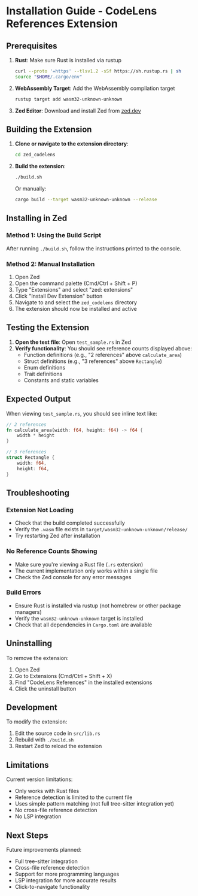 # Installation Guide - CodeLens References Extension

## Prerequisites

1. **Rust**: Make sure Rust is installed via rustup
   ```bash
   curl --proto '=https' --tlsv1.2 -sSf https://sh.rustup.rs | sh
   source "$HOME/.cargo/env"
   ```

2. **WebAssembly Target**: Add the WebAssembly compilation target
   ```bash
   rustup target add wasm32-unknown-unknown
   ```

3. **Zed Editor**: Download and install Zed from [zed.dev](https://zed.dev)

## Building the Extension

1. **Clone or navigate to the extension directory**:
   ```bash
   cd zed_codelens
   ```

2. **Build the extension**:
   ```bash
   ./build.sh
   ```
   
   Or manually:
   ```bash
   cargo build --target wasm32-unknown-unknown --release
   ```

## Installing in Zed

### Method 1: Using the Build Script
After running `./build.sh`, follow the instructions printed to the console.

### Method 2: Manual Installation
1. Open Zed
2. Open the command palette (Cmd/Ctrl + Shift + P)
3. Type "Extensions" and select "zed: extensions"
4. Click "Install Dev Extension" button
5. Navigate to and select the `zed_codelens` directory
6. The extension should now be installed and active

## Testing the Extension

1. **Open the test file**: Open `test_sample.rs` in Zed
2. **Verify functionality**: You should see reference counts displayed above:
   - Function definitions (e.g., "2 references" above `calculate_area`)
   - Struct definitions (e.g., "3 references" above `Rectangle`)
   - Enum definitions
   - Trait definitions
   - Constants and static variables

## Expected Output

When viewing `test_sample.rs`, you should see inline text like:
```rust
// 2 references
fn calculate_area(width: f64, height: f64) -> f64 {
    width * height
}

// 3 references
struct Rectangle {
    width: f64,
    height: f64,
}
```

## Troubleshooting

### Extension Not Loading
- Check that the build completed successfully
- Verify the `.wasm` file exists in `target/wasm32-unknown-unknown/release/`
- Try restarting Zed after installation

### No Reference Counts Showing
- Make sure you're viewing a Rust file (`.rs` extension)
- The current implementation only works within a single file
- Check the Zed console for any error messages

### Build Errors
- Ensure Rust is installed via rustup (not homebrew or other package managers)
- Verify the `wasm32-unknown-unknown` target is installed
- Check that all dependencies in `Cargo.toml` are available

## Uninstalling

To remove the extension:
1. Open Zed
2. Go to Extensions (Cmd/Ctrl + Shift + X)
3. Find "CodeLens References" in the installed extensions
4. Click the uninstall button

## Development

To modify the extension:
1. Edit the source code in `src/lib.rs`
2. Rebuild with `./build.sh`
3. Restart Zed to reload the extension

## Limitations

Current version limitations:
- Only works with Rust files
- Reference detection is limited to the current file
- Uses simple pattern matching (not full tree-sitter integration yet)
- No cross-file reference detection
- No LSP integration

## Next Steps

Future improvements planned:
- Full tree-sitter integration
- Cross-file reference detection
- Support for more programming languages
- LSP integration for more accurate results
- Click-to-navigate functionality
